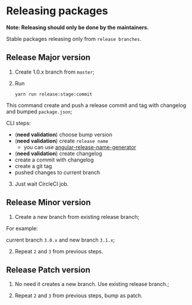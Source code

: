 # Releasing packages

**Note: Releasing should only be done by the maintainers.**

Stable packages releasing only from `release branches`.

## Release Major version

1. Create 1.0.x branch from `master`;
2. Run

    `yarn run release:stage:commit`

This command create and push a release commit and tag with changelog and bumped `package.json`;

CLI steps:

-   (**need validation**) choose bump version
-   (**need validation**) create `release name`
    -   you can use [angular-release-name-generator](https://www.npmjs.com/package/angular-release-name-generator)
-   (**need validation**) create changelog
-   create a commit with changelog
-   create a git tag
-   pushed changes to current branch

3. Just wait CircleCI job.

## Release Minor version

1. Create a new branch from existing release branch;

For example:

current branch `3.0.x` and new branch `3.1.x`;

2. Repeat `2` and `3` from previous steps.

## Release Patch version

1. No need it creates a new branch. Use existing release branch.;

2. Repeat `2` and `3` from previous steps, bump as patch.
